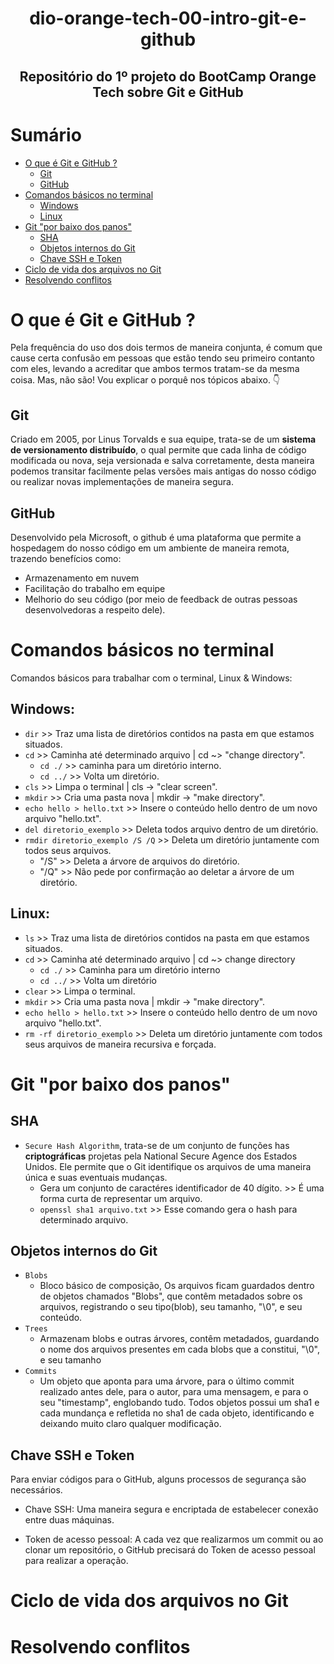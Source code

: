 <h1 align="center"> dio-orange-tech-00-intro-git-e-github </h1>
<h2 align="center">Repositório do 1º projeto do BootCamp Orange Tech sobre Git e GitHub</h2>


# Sumário

- [O que é Git e GitHub ?](#o-que-é-git-e-github)
  - [Git](#git)
  - [GitHub](#github)
- [Comandos básicos no terminal](#comandos-básicos-no-terminal)
  - [Windows](#windows)
  - [Linux](#linux)
- [Git "por baixo dos panos"](#git-"por-baixo-dos-panos")
  - [SHA](#sha)
  - [Objetos internos do Git](#objetos-internos-do-git)
  - [Chave SSH e Token](#chave-ssh-e-token)
- [Ciclo de vida dos arquivos no Git](#ciclo-de-vida-dos-arquivos-no-git)
- [Resolvendo conflitos](#resolvendo-conflitos)


# O que é Git e GitHub ?
  Pela frequência do uso dos dois termos de maneira conjunta, é comum que cause certa confusão em pessoas que estão tendo seu primeiro contanto com eles, levando a acreditar que ambos termos tratam-se da mesma coisa. Mas, não são! Vou explicar o porquê nos tópicos abaixo. 👇

## Git
  Criado em 2005, por Linus Torvalds e sua equipe, trata-se de um **sistema de versionamento distribuído**, o qual permite que cada linha de código modificada ou nova, seja versionada e salva corretamente, desta maneira podemos transitar facilmente pelas versões mais antigas do nosso código ou realizar novas implementações de maneira segura.

## GitHub
  Desenvolvido pela Microsoft, o github é uma plataforma que permite a hospedagem do nosso código em um ambiente de maneira remota, trazendo benefícios como:
  - Armazenamento em nuvem
  - Facilitação do trabalho em equipe
  - Melhorio do seu código (por meio de feedback de outras pessoas desenvolvedoras a respeito dele).

# Comandos básicos no terminal
  Comandos básicos para trabalhar com o terminal, Linux & Windows:

## Windows:
  - `dir` >> Traz uma lista de diretórios contidos na pasta em que estamos situados.
  - `cd` >> Caminha até determinado arquivo | cd ~> "change directory".
    - `cd ./` >> caminha para um diretório interno.
    - `cd ../` >> Volta um diretório.
  - `cls` >> Limpa o terminal | cls -> "clear screen".
  - `mkdir` >> Cria uma pasta nova | mkdir -> "make directory".
  - `echo hello > hello.txt` >> Insere o conteúdo hello dentro de um novo arquivo "hello.txt".
  - `del diretorio_exemplo` >> Deleta todos arquivo dentro de um diretório.
  - `rmdir diretorio_exemplo /S /Q` >> Deleta um diretório juntamente com todos seus arquivos.
    - "/S" >> Deleta a árvore de arquivos do diretório.
    - "/Q" >> Não pede por confirmação ao deletar a árvore de um diretório.

## Linux:
  - `ls` >> Traz uma lista de diretórios contidos na pasta em que estamos situados.
  - `cd` >> Caminha até determinado arquivo | cd ~> change directory
    - `cd ./` >> Caminha para um diretório interno
    - `cd ../` >> Volta um diretório
  - `clear` >> Limpa o terminal.
  - `mkdir` >> Cria uma pasta nova | mkdir -> "make directory". 
  - `echo hello > hello.txt` >> Insere o conteúdo hello dentro de um novo arquivo "hello.txt".
  - `rm -rf diretorio_exemplo` >> Deleta um diretório juntamente com todos seus arquivos de maneira recursiva e forçada.

# Git "por baixo dos panos"

## SHA
  - `Secure Hash Algorithm`, trata-se de um conjunto de funções has **criptográficas** projetas pela National Secure Agence dos Estados Unidos. Ele permite que o Git identifique os arquivos de uma maneira única e suas eventuais mudanças.
    - Gera um conjunto de caractéres identificador de 40 dígito. >> É uma forma curta de representar um arquivo.
    - `openssl sha1 arquivo.txt` >> Esse comando gera o hash para determinado arquivo.
## Objetos internos do Git
  - `Blobs`
    - Bloco básico de composição, Os arquivos ficam guardados dentro de objetos chamados "Blobs", que contêm metadados sobre os arquivos, registrando o seu tipo(blob), seu tamanho, "\0", e seu conteúdo.
  - `Trees`
    - Armazenam blobs e outras árvores, contêm metadados, guardando o nome dos arquivos presentes em cada blobs que a constitui, "\0", e seu tamanho
  - `Commits`
    - Um objeto que aponta para uma árvore, para o último commit realizado antes dele, para o autor, para uma mensagem, e para o seu "timestamp", englobando tudo. Todos objetos possui um sha1 e cada mundança e refletida no sha1 de cada objeto, identificando e deixando muito claro qualquer modificação.

## Chave SSH e Token
  Para enviar códigos para o GitHub, alguns processos de segurança são necessários.

  - Chave SSH: Uma maneira segura e encriptada de estabelecer conexão entre duas máquinas.

  - Token de acesso pessoal: A cada vez que realizarmos um commit ou ao clonar um repositório, o GitHub precisará do Token de acesso pessoal para realizar a operação.

# Ciclo de vida dos arquivos no Git
# Resolvendo conflitos

